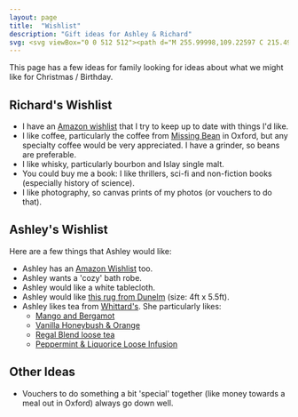 ```yaml
---
layout: page
title:  "Wishlist"
description: "Gift ideas for Ashley & Richard"
svg: <svg viewBox="0 0 512 512"><path d="M 255.99998,109.22597 C 215.49728,4.475408 11.639689,20.0357 11.639689,178.45183 c 0,78.92673 62.311879,183.94891 244.360291,290.96957 182.04847,-107.02066 244.36033,-212.04284 244.36033,-290.96957 0,-157.504267 -203.63358,-174.5973083 -244.36033,-69.22586 z" /></svg>
---
```


This page has a few ideas for family looking for ideas about what we might like for Christmas / Birthday.

## Richard's Wishlist

- I have an [Amazon wishlist](https://www.amazon.co.uk/hz/wishlist/ls/2QD2WOYDBNCPQ?ref_=wl_share) that I try to keep up to date with things I'd like.
- I like coffee, particularly the coffee from [Missing Bean](https://www.themissingbean.co.uk/collections/coffee) in Oxford, but any specialty coffee would be very appreciated. I have a grinder, so beans are preferable.
- I like whisky, particularly bourbon and Islay single malt.
- You could buy me a book: I like thrillers, sci-fi and non-fiction books (especially history of science).
- I like photography, so canvas prints of my photos (or vouchers to do that).

## Ashley's Wishlist

Here are a few things that Ashley would like:

- Ashley has an [Amazon Wishlist](https://www.amazon.co.uk/hz/wishlist/ls/15QYX7Q2ET1ZR?ref_=wl_share) too.
- Ashley wants a 'cozy' bath robe.
- Ashley would like a white tablecloth.
- Ashley would like [this rug from Dunelm](https://www.dunelm.com/product/geo-metallic-rug-1000194779?colour=Peacock&defaultSkuId=30752789&rugSize=120cm+x+170cm+%284ft+x+5.5ft%29) (size: 4ft x 5.5ft).
- Ashley likes tea from [Whittard's](https://www.whittard.co.uk/). She particularly likes:
    - [Mango and Bergamot](https://www.whittard.co.uk/tea/tea-type/green-tea/mango-bergamot-loose-tea-MSTR314658.html)
    - [Vanilla Honeybush & Orange](https://www.whittard.co.uk/tea/vanilla-honeybush-and-orange-infusion-MSTR354233.html)
    - [Regal Blend loose tea](https://www.whittard.co.uk/tea/tea-type/black-tea/regal-blend-loose-tea-MSTR314609.html)
    - [Peppermint & Liquorice Loose Infusion](https://www.whittard.co.uk/tea/peppermint-liquorice-loose-infusion-MSTR354217.html)

## Other Ideas

- Vouchers to do something a bit 'special' together (like money towards a meal out in Oxford) always go down well.
